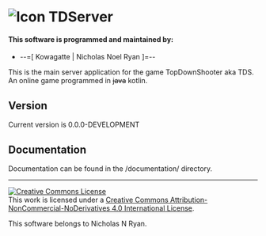 # ![Icon](https://imgur.com/GpaOt95.png) TDServer
#### This software is programmed and maintained by:
+ --=[ Kowagatte | Nicholas Noel Ryan ]=--

This is the main server application for the game TopDownShooter aka TDS.
An online game programmed in ~~java~~ kotlin.

## Version
Current version is 0.0.0-DEVELOPMENT

## __Documentation__
Documentation can be found in the /documentation/ directory.

---

<a rel="license" href="http://creativecommons.org/licenses/by-nc-nd/4.0/"><img alt="Creative Commons License" style="border-width:0" src="https://i.creativecommons.org/l/by-nc-nd/4.0/88x31.png" /></a><br />This work is licensed under a <a rel="license" href="http://creativecommons.org/licenses/by-nc-nd/4.0/">Creative Commons Attribution-NonCommercial-NoDerivatives 4.0 International License</a>.

This software belongs to Nicholas N Ryan.
